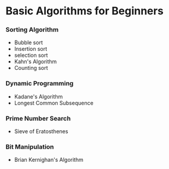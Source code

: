 # Basic Algorithms for Beginners
### Sorting Algorithm
- Bubble sort 
- Insertion sort 
- selection sort 
- Kahn's Algorithm
- Counting sort

### Dynamic Programming
- Kadane's Algorithm
- Longest Common Subsequence 

### Prime Number Search
- Sieve of Eratosthenes

### Bit Manipulation
- Brian Kernighan's Algorithm

